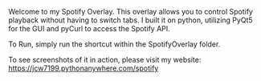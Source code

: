 Welcome to my Spotify Overlay. This overlay allows you to control Spotify playback without having to switch tabs. I built it on python, utilizing PyQt5 for the GUI and pyCurl to access the Spotify API.

To Run, simply run the shortcut within the SpotifyOverlay folder.

To see screenshots of it in action, please visit my website: https://jcw7199.pythonanywhere.com/spotify
